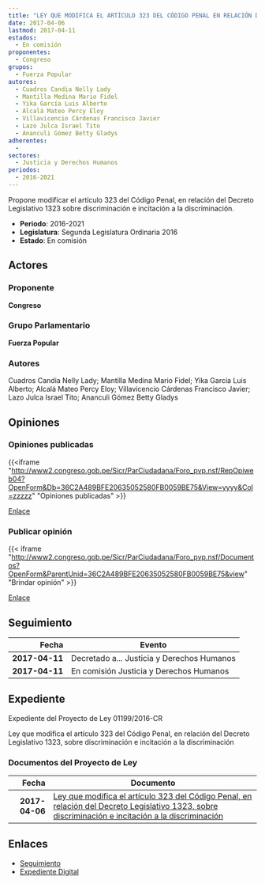 ```yaml
---
title: "LEY QUE MODIFICA EL ARTÍCULO 323 DEL CÓDIGO PENAL EN RELACIÓN DEL DECRETO LEGISLATIVO 1323 SOBRE DISCRIMINACIÓN E INCITACIÓN A LA DISCRIMINACIÓN"
date: 2017-04-06
lastmod: 2017-04-11
estados: 
  - En comisión
proponentes: 
  - Congreso
grupos: 
  - Fuerza Popular
autores: 
  - Cuadros Candia Nelly Lady
  - Mantilla Medina Mario Fidel
  - Yika García Luis Alberto
  - Alcalá Mateo Percy Eloy
  - Villavicencio Cárdenas Francisco Javier
  - Lazo Julca Israel Tito
  - Ananculi Gómez Betty Gladys
adherentes: 
  - 
sectores: 
  - Justicia y Derechos Humanos
periodos: 
  - 2016-2021
---
```


Propone modificar el artículo 323 del Código Penal, en relación del Decreto Legislativo 1323 sobre discriminación e incitación a la discriminación.

- **Periodo**: 2016-2021
- **Legislatura**: Segunda Legislatura Ordinaria 2016
- **Estado**: En comisión

## Actores

### Proponente

**Congreso**

### Grupo Parlamentario

**Fuerza Popular**

### Autores

Cuadros Candia Nelly Lady; Mantilla Medina Mario Fidel; Yika García Luis Alberto; Alcalá Mateo Percy Eloy; Villavicencio Cárdenas Francisco Javier; Lazo Julca Israel Tito; Ananculi Gómez Betty Gladys


## Opiniones

### Opiniones publicadas

{{<iframe "http://www2.congreso.gob.pe/Sicr/ParCiudadana/Foro_pvp.nsf/RepOpiweb04?OpenForm&Db=36C2A489BFE20635052580FB0059BE75&View=yyyy&Col=zzzzz" "Opiniones publicadas" >}}

[Enlace](http://www2.congreso.gob.pe/Sicr/ParCiudadana/Foro_pvp.nsf/RepOpiweb04?OpenForm&Db=36C2A489BFE20635052580FB0059BE75&View=yyyy&Col=zzzzz)
### Publicar opinión

{{< iframe "http://www2.congreso.gob.pe/Sicr/ParCiudadana/Foro_pvp.nsf/Documentos?OpenForm&ParentUnid=36C2A489BFE20635052580FB0059BE75&view" "Brindar opinión" >}}

[Enlace](http://www2.congreso.gob.pe/Sicr/ParCiudadana/Foro_pvp.nsf/Documentos?OpenForm&ParentUnid=36C2A489BFE20635052580FB0059BE75&view)

## Seguimiento

| Fecha | Evento |
|------:|--------|
| **2017-04-11** | Decretado a... Justicia y Derechos Humanos|
| **2017-04-11** | En comisión Justicia y Derechos Humanos|


## Expediente

Expediente del Proyecto de Ley 01199/2016-CR

Ley que modifica el artículo 323 del Código Penal, en relación del Decreto Legislativo 1323, sobre discriminación e incitación a la discriminación


### Documentos del Proyecto de Ley

| Fecha | Documento |
|------:|--------|
| **2017-04-06** | [Ley que modifica el artículo 323 del Código Penal, en relación del Decreto Legislativo 1323, sobre discriminación e incitación a la discriminación](http://www.leyes.congreso.gob.pe/Documentos/2016_2021/Proyectos_de_Ley_y_de_Resoluciones_Legislativas/PL0119920170406..pdf) |

## Enlaces 

- [Seguimiento](http://www2.congreso.gob.pe/Sicr/TraDocEstProc/CLProLey2016.nsf/f7fff46988ca05b1052578e100829cc7/306a1272e572a662052580fb005d471d?OpenDocument)
- [Expediente Digital](http://www2.congreso.gob.pehttp://www2.congreso.gob.pe/Sicr/TraDocEstProc/CLProLey2016.nsf/f7fff46988ca05b1052578e100829cc7/306a1272e572a662052580fb005d471d?OpenDocument&Click=05257FB7005EB655.eb71d0cf91d8294e05256cdf006b5706/$Body/0.1C6C)
